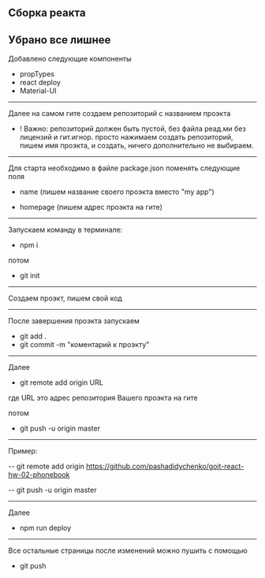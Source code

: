 ## Сборка реакта

## Убрано все лишнее

Добавлено следующие компоненты

- propTypes
- react deploy
- Material-UI

---

Далее на самом гите создаем репозиторий с названием проэкта

- ! Важно: репозиторий должен быть пустой, без файла реад.ми без лицензий и гит.игнор.
  просто нажимаем создать репозиторий, пишем имя проэкта, и создать, ничего дополнительно не выбираем.

---

Для старта необходимо в файле package.json поменять следующие поля

- name (пишем название своего проэкта вместо "my app")

- homepage (пишем адрес проэкта на гите)

---

Запускаем команду в терминале:

- npm i

потом

- git init

---

Создаем проэкт, пишем свой код

---

После завершения проэкта запускаем

- git add .
- git commit -m "коментарий к проэкту"

---

Далее

- git remote add origin URL

где URL это адрес репозитория Вашего проэкта на гите

потом

- git push -u origin master

---

Пример:

-- git remote add origin https://github.com/pashadidychenko/goit-react-hw-02-phonebook

-- git push -u origin master

---

Далее

- npm run deploy

---

Все остальные страницы после изменений можно пушить с помощью

- git push
